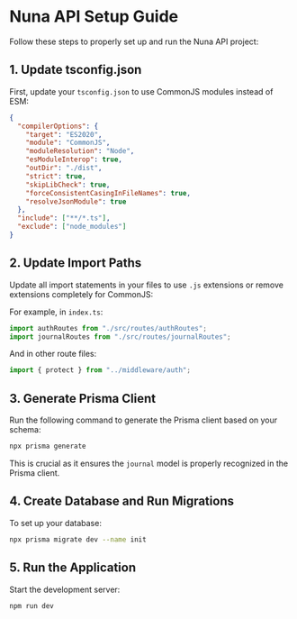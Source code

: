 # Nuna API Setup Guide

Follow these steps to properly set up and run the Nuna API project:

## 1. Update tsconfig.json

First, update your `tsconfig.json` to use CommonJS modules instead of ESM:

```json
{
  "compilerOptions": {
    "target": "ES2020",
    "module": "CommonJS",
    "moduleResolution": "Node",
    "esModuleInterop": true,
    "outDir": "./dist",
    "strict": true,
    "skipLibCheck": true,
    "forceConsistentCasingInFileNames": true,
    "resolveJsonModule": true
  },
  "include": ["**/*.ts"],
  "exclude": ["node_modules"]
}
```

## 2. Update Import Paths

Update all import statements in your files to use `.js` extensions or remove extensions completely for CommonJS:

For example, in `index.ts`:

```typescript
import authRoutes from "./src/routes/authRoutes";
import journalRoutes from "./src/routes/journalRoutes";
```

And in other route files:

```typescript
import { protect } from "../middleware/auth";
```

## 3. Generate Prisma Client

Run the following command to generate the Prisma client based on your schema:

```bash
npx prisma generate
```

This is crucial as it ensures the `journal` model is properly recognized in the Prisma client.

## 4. Create Database and Run Migrations

To set up your database:

```bash
npx prisma migrate dev --name init
```

## 5. Run the Application

Start the development server:

```bash
npm run dev
```


